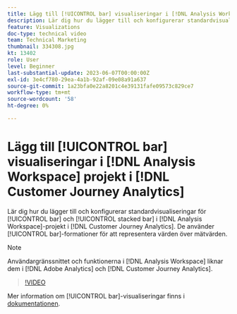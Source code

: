 ```yaml
---
title: Lägg till [!UICONTROL bar] visualiseringar i [!DNL Analysis Workspace] projekt
description: Lär dig hur du lägger till och konfigurerar standardvisualiseringar för [!UICONTROL bar] och [!UICONTROL stacked bar] i  [!DNL Analysis Workspace] projekt i [!DNL Customer Journey Analytics].
feature: Visualizations
doc-type: technical video
team: Technical Marketing
thumbnail: 334308.jpg
kt: 13402
role: User
level: Beginner
last-substantial-update: 2023-06-07T00:00:00Z
exl-id: 3e4cf780-29ea-4a1b-92af-09e08a91a637
source-git-commit: 1a23bfa0e22a8201c4e39131fafe09573c829ce7
workflow-type: tm+mt
source-wordcount: '58'
ht-degree: 0%

---
```


# Lägg till [!UICONTROL bar] visualiseringar i [!DNL Analysis Workspace] projekt i [!DNL Customer Journey Analytics]

Lär dig hur du lägger till och konfigurerar standardvisualiseringar för [!UICONTROL bar] och [!UICONTROL stacked bar] i [!DNL Analysis Workspace]-projekt i [!DNL Customer Journey Analytics]. De använder [!UICONTROL bar]-formationer för att representera värden över mätvärden.

>[!NOTE]
>
>Användargränssnittet och funktionerna i [!DNL Analysis Workspace] liknar dem i [!DNL Adobe Analytics] och [!DNL Customer Journey Analytics].

>[!VIDEO](https://video.tv.adobe.com/v/334308/?quality=12&learn=on)

Mer information om [!UICONTROL bar]-visualiseringar finns i [dokumentationen](https://experienceleague.adobe.com/docs/analytics-platform/using/cja-workspace/visualizations/bar.html).

